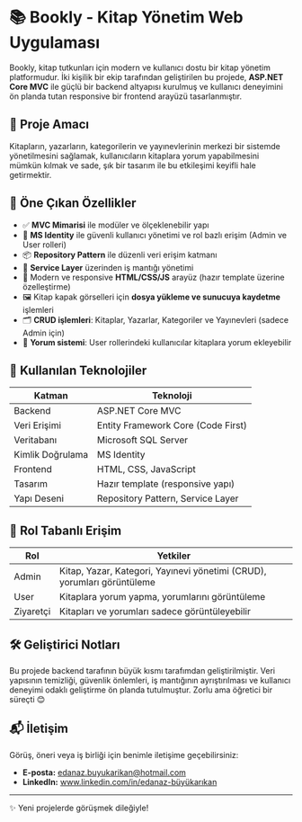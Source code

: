 # 📚 Bookly - Kitap Yönetim Web Uygulaması

Bookly, kitap tutkunları için modern ve kullanıcı dostu bir kitap yönetim platformudur. İki kişilik bir ekip tarafından geliştirilen bu projede, **ASP.NET Core MVC** ile güçlü bir backend altyapısı kurulmuş ve kullanıcı deneyimini ön planda tutan responsive bir frontend arayüzü tasarlanmıştır.

## 🎯 Proje Amacı

Kitapların, yazarların, kategorilerin ve yayınevlerinin merkezi bir sistemde yönetilmesini sağlamak, kullanıcıların kitaplara yorum yapabilmesini mümkün kılmak ve sade, şık bir tasarım ile bu etkileşimi keyifli hale getirmektir.

## 🔑 Öne Çıkan Özellikler

- ✅ **MVC Mimarisi** ile modüler ve ölçeklenebilir yapı
- 🔐 **MS Identity** ile güvenli kullanıcı yönetimi ve rol bazlı erişim (Admin ve User rolleri)
- 📦 **Repository Pattern** ile düzenli veri erişim katmanı
- 🧠 **Service Layer** üzerinden iş mantığı yönetimi
- 🎨 Modern ve responsive **HTML/CSS/JS** arayüz (hazır template üzerine özelleştirme)
- 🖼️ Kitap kapak görselleri için **dosya yükleme ve sunucuya kaydetme** işlemleri
- 🗂️ **CRUD işlemleri**: Kitaplar, Yazarlar, Kategoriler ve Yayınevleri (sadece Admin için)
- 📝 **Yorum sistemi**: User rollerindeki kullanıcılar kitaplara yorum ekleyebilir

## 🧩 Kullanılan Teknolojiler

| Katman | Teknoloji |
|-------|-----------|
| Backend | ASP.NET Core MVC |
| Veri Erişimi | Entity Framework Core (Code First) |
| Veritabanı | Microsoft SQL Server |
| Kimlik Doğrulama | MS Identity |
| Frontend | HTML, CSS, JavaScript |
| Tasarım | Hazır template (responsive yapı) |
| Yapı Deseni | Repository Pattern, Service Layer |

## 👤 Rol Tabanlı Erişim

| Rol | Yetkiler |
|-----|----------|
| Admin | Kitap, Yazar, Kategori, Yayınevi yönetimi (CRUD), yorumları görüntüleme |
| User | Kitaplara yorum yapma, yorumlarını görüntüleme |
| Ziyaretçi | Kitapları ve yorumları sadece görüntüleyebilir |

## 🛠️ Geliştirici Notları

Bu projede backend tarafının büyük kısmı tarafımdan geliştirilmiştir. Veri yapısının temizliği, güvenlik önlemleri, iş mantığının ayrıştırılması ve kullanıcı deneyimi odaklı geliştirme ön planda tutulmuştur. Zorlu ama öğretici bir süreçti 😊

## 📬 İletişim

Görüş, öneri veya iş birliği için benimle iletişime geçebilirsiniz:

- **E-posta:** edanaz.buyukarikan@hotmail.com
- **LinkedIn:** www.linkedin.com/in/edanaz-büyükarıkan 

---

✨ Yeni projelerde görüşmek dileğiyle!  
